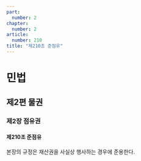 ```yaml
---
part:
  number: 2
chapter:
  number: 2
article:
  number: 210
title: "제210조 준점유"
---
```

# 민법

## 제2편 물권

### 제2장 점유권

#### 제210조 준점유

본장의 규정은 재산권을 사실상 행사하는 경우에 준용한다.
